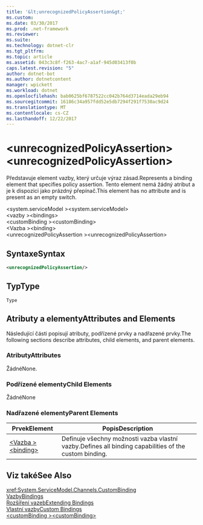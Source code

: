 ```yaml
---
title: '&lt;unrecognizedPolicyAssertion&gt;'
ms.custom: 
ms.date: 03/30/2017
ms.prod: .net-framework
ms.reviewer: 
ms.suite: 
ms.technology: dotnet-clr
ms.tgt_pltfrm: 
ms.topic: article
ms.assetid: 043c3c8f-f263-4ac7-a1af-945d03413f0b
caps.latest.revision: "5"
author: dotnet-bot
ms.author: dotnetcontent
manager: wpickett
ms.workload: dotnet
ms.openlocfilehash: bab0625bf6787522cc042b764d3714eada29eb94
ms.sourcegitcommit: 16186c34a957fdd52e5db7294f291f7530ac9d24
ms.translationtype: MT
ms.contentlocale: cs-CZ
ms.lasthandoff: 12/22/2017
---
```

# <a name="ltunrecognizedpolicyassertiongt"></a><span data-ttu-id="800d3-102">&lt;unrecognizedPolicyAssertion&gt;</span><span class="sxs-lookup"><span data-stu-id="800d3-102">&lt;unrecognizedPolicyAssertion&gt;</span></span>
<span data-ttu-id="800d3-103">Představuje element vazby, který určuje výraz zásad.</span><span class="sxs-lookup"><span data-stu-id="800d3-103">Represents a binding element that specifies policy assertion.</span></span> <span data-ttu-id="800d3-104">Tento element nemá žádný atribut a je k dispozici jako prázdný přepínač.</span><span class="sxs-lookup"><span data-stu-id="800d3-104">This element has no attribute and is present as an empty switch.</span></span>  
  
 <span data-ttu-id="800d3-105">\<system.serviceModel ></span><span class="sxs-lookup"><span data-stu-id="800d3-105">\<system.serviceModel></span></span>  
<span data-ttu-id="800d3-106">\<vazby ></span><span class="sxs-lookup"><span data-stu-id="800d3-106">\<bindings></span></span>  
<span data-ttu-id="800d3-107">\<customBinding ></span><span class="sxs-lookup"><span data-stu-id="800d3-107">\<customBinding></span></span>  
<span data-ttu-id="800d3-108">\<Vazba ></span><span class="sxs-lookup"><span data-stu-id="800d3-108">\<binding></span></span>  
<span data-ttu-id="800d3-109">\<unrecognizedPolicyAssertion ></span><span class="sxs-lookup"><span data-stu-id="800d3-109">\<unrecognizedPolicyAssertion></span></span>  
  
## <a name="syntax"></a><span data-ttu-id="800d3-110">Syntaxe</span><span class="sxs-lookup"><span data-stu-id="800d3-110">Syntax</span></span>  
  
```xml  
<unrecognizedPolicyAssertion/>  
```  
  
## <a name="type"></a><span data-ttu-id="800d3-111">Typ</span><span class="sxs-lookup"><span data-stu-id="800d3-111">Type</span></span>  
 `Type`  
  
## <a name="attributes-and-elements"></a><span data-ttu-id="800d3-112">Atributy a elementy</span><span class="sxs-lookup"><span data-stu-id="800d3-112">Attributes and Elements</span></span>  
 <span data-ttu-id="800d3-113">Následující části popisují atributy, podřízené prvky a nadřazené prvky.</span><span class="sxs-lookup"><span data-stu-id="800d3-113">The following sections describe attributes, child elements, and parent elements.</span></span>  
  
### <a name="attributes"></a><span data-ttu-id="800d3-114">Atributy</span><span class="sxs-lookup"><span data-stu-id="800d3-114">Attributes</span></span>  
 <span data-ttu-id="800d3-115">Žádné</span><span class="sxs-lookup"><span data-stu-id="800d3-115">None.</span></span>  
  
### <a name="child-elements"></a><span data-ttu-id="800d3-116">Podřízené elementy</span><span class="sxs-lookup"><span data-stu-id="800d3-116">Child Elements</span></span>  
 <span data-ttu-id="800d3-117">Žádné</span><span class="sxs-lookup"><span data-stu-id="800d3-117">None</span></span>  
  
### <a name="parent-elements"></a><span data-ttu-id="800d3-118">Nadřazené elementy</span><span class="sxs-lookup"><span data-stu-id="800d3-118">Parent Elements</span></span>  
  
|<span data-ttu-id="800d3-119">Prvek</span><span class="sxs-lookup"><span data-stu-id="800d3-119">Element</span></span>|<span data-ttu-id="800d3-120">Popis</span><span class="sxs-lookup"><span data-stu-id="800d3-120">Description</span></span>|  
|-------------|-----------------|  
|[<span data-ttu-id="800d3-121">\<Vazba ></span><span class="sxs-lookup"><span data-stu-id="800d3-121">\<binding></span></span>](../../../../../docs/framework/misc/binding.md)|<span data-ttu-id="800d3-122">Definuje všechny možnosti vazba vlastní vazby.</span><span class="sxs-lookup"><span data-stu-id="800d3-122">Defines all binding capabilities of the custom binding.</span></span>|  
  
## <a name="see-also"></a><span data-ttu-id="800d3-123">Viz také</span><span class="sxs-lookup"><span data-stu-id="800d3-123">See Also</span></span>  
 <xref:System.ServiceModel.Channels.CustomBinding>  
 [<span data-ttu-id="800d3-124">Vazby</span><span class="sxs-lookup"><span data-stu-id="800d3-124">Bindings</span></span>](../../../../../docs/framework/wcf/bindings.md)  
 [<span data-ttu-id="800d3-125">Rozšíření vazeb</span><span class="sxs-lookup"><span data-stu-id="800d3-125">Extending Bindings</span></span>](../../../../../docs/framework/wcf/extending/extending-bindings.md)  
 [<span data-ttu-id="800d3-126">Vlastní vazby</span><span class="sxs-lookup"><span data-stu-id="800d3-126">Custom Bindings</span></span>](../../../../../docs/framework/wcf/extending/custom-bindings.md)  
 [<span data-ttu-id="800d3-127">\<customBinding ></span><span class="sxs-lookup"><span data-stu-id="800d3-127">\<customBinding></span></span>](../../../../../docs/framework/configure-apps/file-schema/wcf/custombinding.md)

